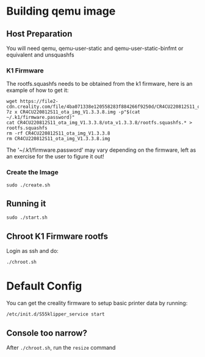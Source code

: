 # Building qemu image

## Host Preparation

You will need qemu, qemu-user-static and qemu-user-static-binfmt or equivalent and unsquashfs

### K1 Firmware 

The rootfs.squashfs needs to be obtained from the k1 firmware, here is an example of how to get it:

```
wget https://file2-cdn.creality.com/file/4ba071338e120558283f884266f9250d/CR4CU220812S11_ota_img_V1.3.3.8.img
7z x CR4CU220812S11_ota_img_V1.3.3.8.img -p"$(cat ~/.k1/firmware.password)"
cat CR4CU220812S11_ota_img_V1.3.3.8/ota_v1.3.3.8/rootfs.squashfs.* > rootfs.squashfs
rm -rf CR4CU220812S11_ota_img_V1.3.3.8
rm CR4CU220812S11_ota_img_V1.3.3.8.img
```

The '~/.k1/firmware.password' may vary depending on the firmware, left as an exercise for the user to figure it out!

### Create the Image


```
sudo ./create.sh
```

## Running it

```
sudo ./start.sh
```

## Chroot K1 Firmware rootfs

Login as ssh and do:

```
./chroot.sh
```

# Default Config

You can get the creality firmware to setup basic printer data by running:

```
/etc/init.d/S55klipper_service start
```

## Console too narrow?

After `./chroot.sh`, run the `resize` command
